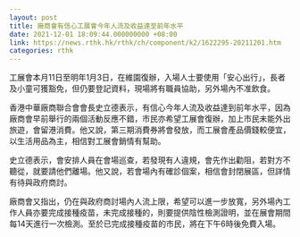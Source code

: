 ```yaml
---
layout: post
title: 廠商會有信心工展會今年人流及收益達至前年水平
date: 2021-12-01 18:09:44.000000000 +08:00
link: https://news.rthk.hk/rthk/ch/component/k2/1622295-20211201.htm
categories: rthk
---
```


工展會本月11日至明年1月3日，在維園復辦，入場人士要使用「安心出行」，長者及小童可獲豁免，但仍要登記資料，現場將有職員協助，另外場內不准飲食。

香港中華廠商聯合會會長史立德表示，有信心今年人流及收益達到前年水平，因為廠商會早前舉行的兩個活動反應不錯，市民亦希望工展會復辦，加上市民未能外出旅遊，會留港消費。他又說，第三期消費券將會發放，而工展會產品價錢較便宜，以生活用品為主，相信對工展會銷情有幫助。

史立德表示，會安排人員在會場巡查，若發現有人違規，會先作出勸阻，若對方不聽從，就要請他們離場。他又說，若會場內有確診個案，相信會封閉展區，但詳情有待與政府商討。

廠商會又指出，仍在與政府商討場內人流上限，希望可以進一步放寬，另外場內工作人員亦要完成接種疫苗，未完成接種的，則要提供陰性檢測證明，並在展會期間每14天進行一次檢測。至於已完成接種疫苗的市民，將在下午6時後免費入場。
